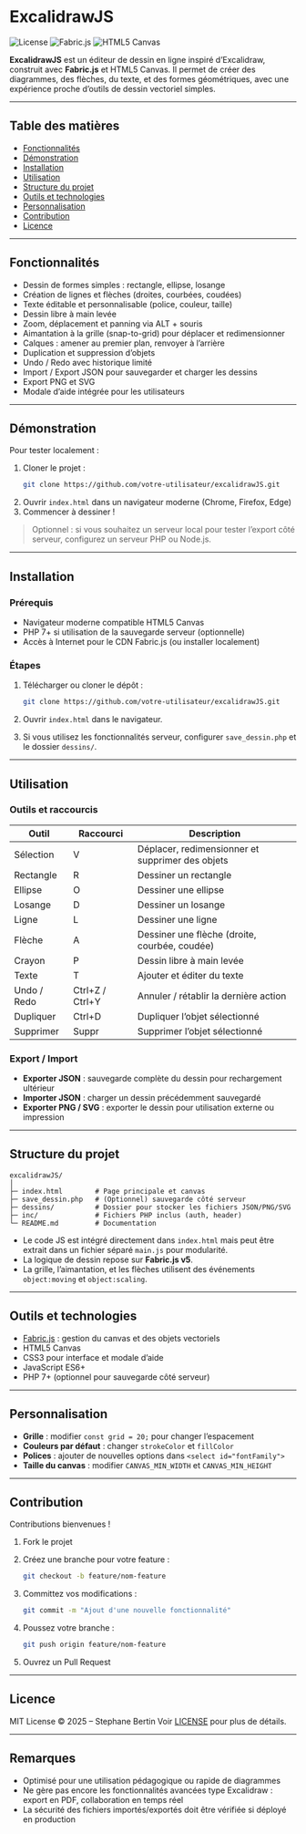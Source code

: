# ExcalidrawJS

![License](https://img.shields.io/badge/license-MIT-green.svg)
![Fabric.js](https://img.shields.io/badge/Fabric.js-v5.2.4-blue)
![HTML5 Canvas](https://img.shields.io/badge/Canvas-HTML5-orange)

**ExcalidrawJS** est un éditeur de dessin en ligne inspiré d’Excalidraw, construit avec **Fabric.js** et HTML5 Canvas. Il permet de créer des diagrammes, des flèches, du texte, et des formes géométriques, avec une expérience proche d’outils de dessin vectoriel simples.  

---

## Table des matières

- [Fonctionnalités](#fonctionnalités)
- [Démonstration](#démonstration)
- [Installation](#installation)
- [Utilisation](#utilisation)
- [Structure du projet](#structure-du-projet)
- [Outils et technologies](#outils-et-technologies)
- [Personnalisation](#personnalisation)
- [Contribution](#contribution)
- [Licence](#licence)

---

## Fonctionnalités

- Dessin de formes simples : rectangle, ellipse, losange
- Création de lignes et flèches (droites, courbées, coudées)
- Texte éditable et personnalisable (police, couleur, taille)
- Dessin libre à main levée
- Zoom, déplacement et panning via ALT + souris
- Aimantation à la grille (snap-to-grid) pour déplacer et redimensionner
- Calques : amener au premier plan, renvoyer à l’arrière
- Duplication et suppression d’objets
- Undo / Redo avec historique limité
- Import / Export JSON pour sauvegarder et charger les dessins
- Export PNG et SVG
- Modale d’aide intégrée pour les utilisateurs

---

## Démonstration

Pour tester localement :

1. Cloner le projet :  
    ```bash
    git clone https://github.com/votre-utilisateur/excalidrawJS.git
    ```
2. Ouvrir `index.html` dans un navigateur moderne (Chrome, Firefox, Edge)
3. Commencer à dessiner !

> Optionnel : si vous souhaitez un serveur local pour tester l’export côté serveur, configurez un serveur PHP ou Node.js.

---

## Installation

### Prérequis

* Navigateur moderne compatible HTML5 Canvas
* PHP 7+ si utilisation de la sauvegarde serveur (optionnelle)
* Accès à Internet pour le CDN Fabric.js (ou installer localement)

### Étapes

1. Télécharger ou cloner le dépôt :

   ```bash
   git clone https://github.com/votre-utilisateur/excalidrawJS.git
   ```
2. Ouvrir `index.html` dans le navigateur.
3. Si vous utilisez les fonctionnalités serveur, configurer `save_dessin.php` et le dossier `dessins/`.

---

## Utilisation

### Outils et raccourcis

| Outil       | Raccourci       | Description                                      |
| ----------- | --------------- | ------------------------------------------------ |
| Sélection   | V               | Déplacer, redimensionner et supprimer des objets |
| Rectangle   | R               | Dessiner un rectangle                            |
| Ellipse     | O               | Dessiner une ellipse                             |
| Losange     | D               | Dessiner un losange                              |
| Ligne       | L               | Dessiner une ligne                               |
| Flèche      | A               | Dessiner une flèche (droite, courbée, coudée)    |
| Crayon      | P               | Dessin libre à main levée                        |
| Texte       | T               | Ajouter et éditer du texte                       |
| Undo / Redo | Ctrl+Z / Ctrl+Y | Annuler / rétablir la dernière action            |
| Dupliquer   | Ctrl+D          | Dupliquer l’objet sélectionné                    |
| Supprimer   | Suppr           | Supprimer l’objet sélectionné                    |

### Export / Import

* **Exporter JSON** : sauvegarde complète du dessin pour rechargement ultérieur
* **Importer JSON** : charger un dessin précédemment sauvegardé
* **Exporter PNG / SVG** : exporter le dessin pour utilisation externe ou impression

---

## Structure du projet

```
excalidrawJS/
│
├─ index.html        # Page principale et canvas
├─ save_dessin.php   # (Optionnel) sauvegarde côté serveur
├─ dessins/          # Dossier pour stocker les fichiers JSON/PNG/SVG
├─ inc/              # Fichiers PHP inclus (auth, header)
└─ README.md         # Documentation
```

* Le code JS est intégré directement dans `index.html` mais peut être extrait dans un fichier séparé `main.js` pour modularité.
* La logique de dessin repose sur **Fabric.js v5**.
* La grille, l’aimantation, et les flèches utilisent des événements `object:moving` et `object:scaling`.

---

## Outils et technologies

* [Fabric.js](http://fabricjs.com/) : gestion du canvas et des objets vectoriels
* HTML5 Canvas
* CSS3 pour interface et modale d’aide
* JavaScript ES6+
* PHP 7+ (optionnel pour sauvegarde côté serveur)

---

## Personnalisation

* **Grille** : modifier `const grid = 20;` pour changer l’espacement
* **Couleurs par défaut** : changer `strokeColor` et `fillColor`
* **Polices** : ajouter de nouvelles options dans `<select id="fontFamily">`
* **Taille du canvas** : modifier `CANVAS_MIN_WIDTH` et `CANVAS_MIN_HEIGHT`

---

## Contribution

Contributions bienvenues !

1. Fork le projet
2. Créez une branche pour votre feature :

   ```bash
   git checkout -b feature/nom-feature
   ```
3. Committez vos modifications :

   ```bash
   git commit -m "Ajout d'une nouvelle fonctionnalité"
   ```
4. Poussez votre branche :

   ```bash
   git push origin feature/nom-feature
   ```
5. Ouvrez un Pull Request

---

## Licence

MIT License © 2025 – Stephane Bertin
Voir [LICENSE](LICENSE) pour plus de détails.

---

## Remarques

* Optimisé pour une utilisation pédagogique ou rapide de diagrammes
* Ne gère pas encore les fonctionnalités avancées type Excalidraw : export en PDF, collaboration en temps réel
* La sécurité des fichiers importés/exportés doit être vérifiée si déployé en production
